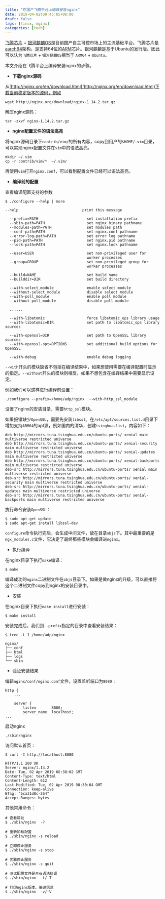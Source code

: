 ```yaml
---
title: "在国产飞腾平台上编译安装nginx"
date: 2019-04-02T09:45:05+08:00
draft: false
tags: [linux, nginx]
categories: [tech]
---
```


[飞腾芯片](http://www.phytium.com.cn) + [银河麒麟OS](http://www.kylinos.cn/)是目前国产自主可控市场上的主流基础平台。飞腾芯片是[aarch64](https://en.wikipedia.org/wiki/ARM_architecture#AArch64)架构，是支持64位的[ARM](https://en.wikipedia.org/wiki/ARM_architecture)芯片。银河麒麟是基于Ubuntu的发行版。因此可以认为`飞腾芯片` + `银河麒麟OS`相当于 `ARM64` + `Ubuntu`。

本文介绍在飞腾平台上编译安装nginx的步骤。

* **下载nginx源码**

从[http://nginx.org/en/download.html](http://nginx.org/en/download.html)下载当前稳定版本的源码，例如

```
wget http://nginx.org/download/nginx-1.14.2.tar.gz
```

解压nginx源码：

```
tar -zxvf nginx-1.14.2.tar.gz
```

* **nginx配置文件的语法高亮**

将nginx源码目录下`contrib/vim/`的所有内容，copy到用户的`$HOME/.vim`目录，可以实现nginx配置文件在`vim`中的语法高亮。

```
mkdir ~/.vim
cp -r contrib/vim/*  ~/.vim/
```

再使用`vim`打开`nginx.conf`，可以看到配置文件已经可以语法高亮。

* **编译前的配置**

查看编译配置支持的参数

```
$ ./configure --help | more

--help                             print this message

  --prefix=PATH                      set installation prefix
  --sbin-path=PATH                   set nginx binary pathname
  --modules-path=PATH                set modules path
  --conf-path=PATH                   set nginx.conf pathname
  --error-log-path=PATH              set error log pathname
  --pid-path=PATH                    set nginx.pid pathname
  --lock-path=PATH                   set nginx.lock pathname

  --user=USER                        set non-privileged user for
                                     worker processes
  --group=GROUP                      set non-privileged group for
                                     worker processes

  --build=NAME                       set build name
  --builddir=DIR                     set build directory

  --with-select_module               enable select module
  --without-select_module            disable select module
  --with-poll_module                 enable poll module
  --without-poll_module              disable poll module

  ......

  --with-libatomic                   force libatomic_ops library usage
  --with-libatomic=DIR               set path to libatomic_ops library sources

  --with-openssl=DIR                 set path to OpenSSL library sources
  --with-openssl-opt=OPTIONS         set additional build options for OpenSSL

  --with-debug                       enable debug logging
```

`--with`开头的模块缺省不包括在编译结果中，如果想使用需要在编译配置时显示的指定。`--without`开头的模块则相反，如果不想包含在编译结果中需要显示设定。

例如我们可以这样进行编译前设置：

```
./configure --prefix=/home/adp/nginx  --with-http_ssl_module
```

设置了nginx的安装目录，需要`http_ssl`模块。

如果报错缺少`OpenSSL`，需要先安装`libssl`。在`/etc/apt/sources.list.d`目录下增加支持`ARM64`的apt源，例如国内的清华，创建`tsinghua.list`，内容如下：

```
deb http://mirrors.tuna.tsinghua.edu.cn/ubuntu-ports/ xenial main multiverse restricted universe
deb http://mirrors.tuna.tsinghua.edu.cn/ubuntu-ports/ xenial-security main multiverse restricted universe
deb http://mirrors.tuna.tsinghua.edu.cn/ubuntu-ports/ xenial-updates main multiverse restricted universe
deb http://mirrors.tuna.tsinghua.edu.cn/ubuntu-ports/ xenial-backports main multiverse restricted universe
deb-src http://mirrors.tuna.tsinghua.edu.cn/ubuntu-ports/ xenial main multiverse restricted universe
deb-src http://mirrors.tuna.tsinghua.edu.cn/ubuntu-ports/ xenial-security main multiverse restricted universe
deb-src http://mirrors.tuna.tsinghua.edu.cn/ubuntu-ports/ xenial-updates main multiverse restricted universe
deb-src http://mirrors.tuna.tsinghua.edu.cn/ubuntu-ports/ xenial-backports main multiverse restricted universe
```

执行命令安装`OpenSSL`：

```
$ sudo apt-get update
$ sudo apt-get install libssl-dev
```

`configure`命令执行完后，会生成中间文件，放在目录`objs`下。其中最重要的是`ngx_modules.c`文件，它决定了最终那些模块会编译进`nginx`。

* 执行编译

在nginx目录下执行`make`编译：

```
$ make
```

编译成功的`nginx`二进制文件在`objs`目录下。如果是做nginx的升级，可以直接将这个二进制文件copy到nginx的安装目录中。

* 安装

在nginx目录下执行`make install`进行安装：

```
$ make install
```

安装完成后，我们到`--prefix`指定的目录中查看安装结果：

```
$ tree -L 1 /home/adp/nginx

nginx/
├── conf
├── html
├── logs
└── sbin
```

* 验证安装结果

编辑`nginx/conf/nginx.conf`文件，设置监听端口为`8080`：

```
http {
    ...

    server {
        listen       8080;
        server_name  localhost;
...
```

启动nginx

```
./sbin/nginx
```

访问默认首页：

```
$ curl -I http://localhost:8080

HTTP/1.1 200 OK
Server: nginx/1.14.2
Date: Tue, 02 Apr 2019 08:38:02 GMT
Content-Type: text/html
Content-Length: 612
Last-Modified: Tue, 02 Apr 2019 08:30:04 GMT
Connection: keep-alive
ETag: "5ca31d8c-264"
Accept-Ranges: bytes
```

其他常用命令：

```
# 查看帮助
$ ./sbin/nginx  -?

# 重新加载配置
$ ./sbin/nginx -s reload

# 立即停止服务
$ ./sbin/nginx -s stop

# 优雅停止服务
$ ./sbin/nginx -s quit

# 测试配置文件是否有语法错误
$ ./sbin/nginx  -t/-T

# 打印nginx版本、编译信息
$ ./sbin/nginx  -v/-V
```
